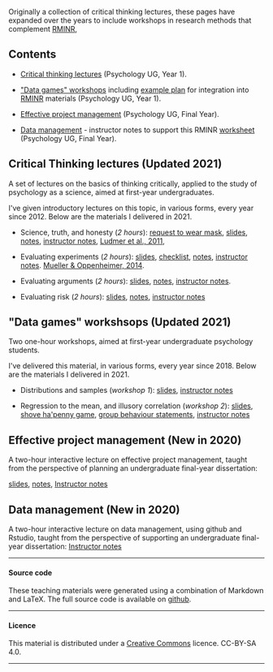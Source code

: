 
Originally a collection of critical thinking lectures, these pages have expanded over the years to include workshops in research methods that complement [RMINR](https://www.andywills.ingo/rminr/),

## Contents

- [Critical thinking lectures](#ct-lectures) (Psychology UG, Year 1).

- ["Data games" workshops](#ct-workshops) including [example plan](psyc411tara.md) for integration into [RMINR](https://andywills.info/rminr) materials (Psychology UG, Year 1).

- [Effective project management](#effective-project) (Psychology UG, Final Year).

- [Data management](#data-management) - instructor notes to support this RMINR [worksheet](https://www.andywills.info/rminr/data-github.html) (Psychology UG, Final Year).

<a name="ct-lectures"></a>

## Critical Thinking lectures (Updated 2021)

A set of lectures on the basics of thinking critically, applied to the study of
psychology as a science, aimed at first-year undergraduates. 

I've given introductory lectures on this topic, in various forms, every year
since 2012. Below are the materials I delivered in 2021.

- Science, truth, and honesty (_2 hours_):
   [request to wear mask](masks.pdf),
   [slides](ScienceTruthHonestyInteract.pdf),
   [notes](ScienceTruthHonestyNotesInteract.html),
   [instructor notes](ScienceTruthHonestyInstructorInteract.html),
   [Ludmer et al., 2011](https://core.ac.uk/download/pdf/82103595.pdf),

- Evaluating experiments (_2 hours_):
   [slides](EvaluatingExperimentsInteract.pdf), 
   [checklist](ExperimentChecklist.md),
   [notes](EvaluatingExperimentsInteractNotes.md), 
   [instructor notes](EvaluatingExperimentsInstructorInteract.md).
   [Mueller & Oppenheimer, 2014](https://colinallen.dnsalias.org/Readings/Pen_vs_Keyboard_Notes.pdf).

- Evaluating arguments (_2 hours_):
   [slides](EvaluatingArgumentsInteract.pdf), 
   [notes](EvaluatingArgumentsInteractNotes.md), 
   [instructor notes](EvaluatingArgumentsInteractInstruct.md).

- Evaluating risk (_2 hours_): [slides](EvaluatingRiskInteract.pdf),
   [notes](EvaluatingRiskInteractNotes.html),
   [instructor notes](EvaluatingRiskInteractInstruct.md)

<a name="ct-workshops"></a>

## "Data games" workshsops (Updated 2021)

Two one-hour workshops, aimed at first-year undergraduate psychology students.

I've delivered this material, in various forms, every year since 2018. Below
are the materials I delivered in 2021.

- Distributions and samples (_workshop 1_):
       [slides](distributions-samples.pdf),
       [instructor notes](distributions-samples.html)

- Regression to the mean, and illusory correlation (_workshop 2_):
       [slides](regress-corr.pdf), 
       [shove ha'penny game](http://www.psy.plymouth.ac.uk/labplus/lp411ShoveHapenny/default.html), 
       [group behaviour statements](irr-corr.html), 
       [instructor notes](regress-corr.html)

<a name="effective-project"></a>

## Effective project management (New in 2020)

A two-hour interactive lecture on effective project management, taught from the perspective of planning an undergraduate final-year dissertation: 

[slides](ProjMan.pdf), 
[notes](ProjManNotes.md), 
[Instructor notes](ProjManInstruct.md)

<a name="data-management"></a>

## Data management (New in 2020)

A two-hour interactive lecture on data management, using github and Rstudio, taught from the perspective of supporting an undergraduate final-year dissertation:
[Instructor notes](data-management-instruct.md)

____

#### Source code

These teaching materials were generated using a combination of
Markdown and LaTeX. The full source code is available on
[github](https://github.com/ajwills72/critical-thinking).

___

#### Licence

This material is distributed under a [Creative
Commons](https://creativecommons.org/) licence. CC-BY-SA 4.0.

____


